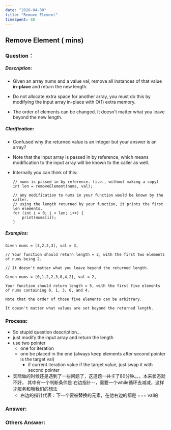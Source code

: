 ```yaml
---
date: "2020-04-30"
title: "Remove Element"
timeSpent: 80
---
```


## Remove Element ( mins)

### Question：

##### Description:
* Given an array nums and a value val, remove all instances of that value **in-place** and return the new length.

* Do not allocate extra space for another array, you must do this by modifying the input array in-place with O(1) extra memory.

* The order of elements can be changed. It doesn't matter what you leave beyond the new length.

##### Clarification:
* Confused why the returned value is an integer but your answer is an array?
* Note that the input array is passed in by reference, which means modification to the input array will be known to the caller as well.

* Internally you can think of this:

  ```
  // nums is passed in by reference. (i.e., without making a copy)
  int len = removeElement(nums, val);

  // any modification to nums in your function would be known by the caller.
  // using the length returned by your function, it prints the first len elements.
  for (int i = 0; i < len; i++) {
      print(nums[i]);
  }
  ```

##### Examples:
```
Given nums = [3,2,2,3], val = 3,

// Your function should return length = 2, with the first two elements of nums being 2.

// It doesn't matter what you leave beyond the returned length.

Given nums = [0,1,2,2,3,0,4,2], val = 2,

Your function should return length = 5, with the first five elements of nums containing 0, 1, 3, 0, and 4.

Note that the order of those five elements can be arbitrary.

It doesn't matter what values are set beyond the returned length.
```

### Process:
- So stupid question description...
- just modify the input array and return the length
- use two pointer
  - one for iteration
  - one be placed in the end (always keep elements after second pointer is the target val)
    - if current iteration value if the target value, just swap it with second pointer
- 实际做的时候还是遇到了一些问题了，这道题一共卡了80分钟。。。本来状态就不好，
其中有一个判断条件是 右边指针--，需要一个while循环去减减，这样才服务和哦我们的想法
  - 右边的指针代表：下一个要被替换的元素，在他右边的都是 === val的

### Answer:

### Others Answer:
